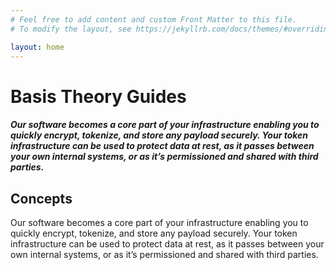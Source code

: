 ```yaml
---
# Feel free to add content and custom Front Matter to this file.
# To modify the layout, see https://jekyllrb.com/docs/themes/#overriding-theme-defaults

layout: home
---
```

<html>
  <head>
    <meta charset="utf-8">
    <title>Home</title>
  </head>
  <body>
    <div id="header">
        <h1>Basis Theory Guides</h1>
        <h5>Our software becomes a core part of your infrastructure enabling you to quickly encrypt, tokenize, and store any payload securely. Your token infrastructure can be used to protect data at rest, as it passes between your own internal systems, or as it’s permissioned and shared with third parties.</h5>
    </div>
    <div id="main">
        <h2>Concepts</h2>
        <p>Our software becomes a core part of your infrastructure enabling you to quickly encrypt, tokenize, and store any payload securely. Your token infrastructure can be used to protect data at rest, as it passes between your own internal systems, or as it’s permissioned and shared with third parties. </p>
    </div>
  </body>
</html>